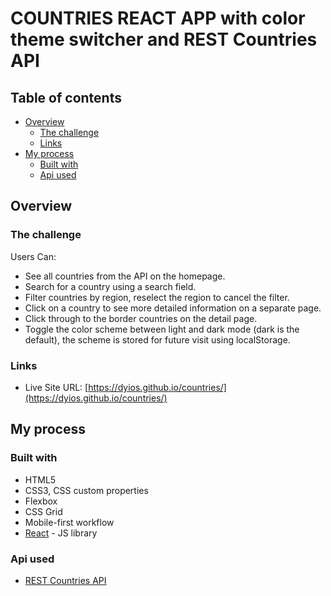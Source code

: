 # COUNTRIES REACT APP with color theme switcher and REST Countries API

## Table of contents

- [Overview](#overview)
  - [The challenge](#the-challenge)
  - [Links](#links)
- [My process](#my-process)
  - [Built with](#built-with)
  - [Api used](#api-used)

## Overview

### The challenge

Users Can:

- See all countries from the API on the homepage.
- Search for a country using a search field.
- Filter countries by region, reselect the region to cancel the filter.
- Click on a country to see more detailed information on a separate page.
- Click through to the border countries on the detail page.
- Toggle the color scheme between light and dark mode (dark is the default), the scheme is stored for future visit using localStorage.

### Links

- Live Site URL: [https://dyios.github.io/countries/](https://dyios.github.io/countries/)

## My process

### Built with

- HTML5
- CSS3, CSS custom properties
- Flexbox
- CSS Grid
- Mobile-first workflow
- [React](https://reactjs.org/) - JS library

### Api used

- [REST Countries API](https://restcountries.com/) 
